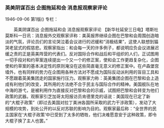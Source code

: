 ### 英美阴谋百出  企图拖延和会  消息报观察家评论

1946-09-06
第1版()
专栏：

　　英美阴谋百出
    企图拖延和会
    消息报观察家评论
    【新华社延安三日电】塔斯社莫斯科一日讯：消息报外交观察家评称：美英报界继续企图在巴黎和会周围创造暗淡的气氛，评论员们的言论哭泣着会议进行的迟缓和“消极结果”，这使人联想到猫哭老鼠式的假慈悲。观察家指出：和会每一天的许多例子，都说明应负会议进展迟缓之责的正是英美阵营的代表们。反对国际合作和战后和平组织的人们，正试图用一切手段对和约草案连续提出一个又一个的修正案，使和会工作更趋复杂化，企图使和约草案的基本决定性的原则淹没在这些简直毫无意义的修正案中。在卢森堡宫墙外，也有同样的势力在企图用各种方法对不愿成为国际反动派利用的盲目工具和不愿跟着英美集团走的国家施行压力。观察家力称：英美集团企图在巴黎和会上造成有利他们的改变，其所用的方法绝不合于民主与国际合作的精神。美国舰队在地中海的游弋，是被利用作为直接反对巴黎和会的示威，试图把巴黎和会转变为他们政策的武器。观察家引芝加哥太阳报访员肯德里克的话说：美国现在已定了新的“大棍子政策”（即过去美国对拉丁美洲各国所采取的武力干涉政策），发动了大规模的攻势，到处公开的以反对苏联的影响为目的。观察家最后称：“全世界的民主国家在‘大棍子政策’中已受到了太多的牺牲，他们决难愿意安于这种政策，即令大棍子换了主人也罢。”
